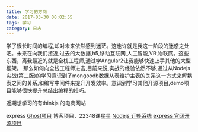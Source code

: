 ```yaml
---
title: 学习的方向
date: 2017-03-30 00:02:55
tags: 学习
category: 日志
---
```


学了很长时间的编程,却对未来依然感到迷茫。这也许就是我这一阶段的迷惑之处吧。未来在向我们接近,过去的大数据,h5,移动互联网,人工智能,VR,物联网。这些东西，离我最近的就是全栈工程师,通过学Angular2让我能够快速上手其他的大型框架。
那么如何向全栈工程师进击,目前来说,实战的经验依然不够,通过从Nodejs实战(第二版)的学习意识到了mongoodb数据从表维护主表的关系这一方式来解耦表之间的关系,和编写中间件来提升开发效率。意识到学习其他开源项目,demo项目能够很快提升总结出编程的技巧。

近期想学习的有thinkjs 的电商网站

express
[Ghost项目](https://github.com/TryGhost/Ghost)  博客项目，22348课星星
[Nodejs 订餐系统](http://www.cnblogs.com/meteoric_cry/p/3186224.html)
[express 官网开源项目](https://github.com/expressjs/express/tree/master/examples?_ga=1.138117296.1829421078.1487829202)